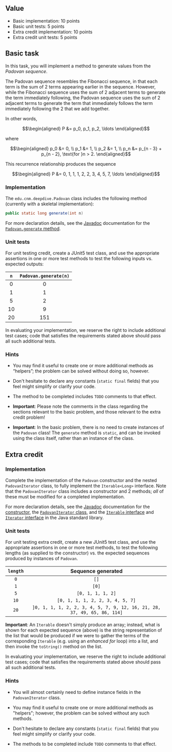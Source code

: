 ## Value

* Basic implementation: 10 points
* Basic unit tests: 5 points
* Extra credit implementation: 10 points
* Extra credit unit tests: 5 points

## Basic task

In this task, you will implement a method to generate values from the _Padovan sequence_.

The Padovan sequence resembles the Fibonacci sequence, in that each term is the sum of 2 terms appearing earlier in the sequence. However, while the Fibonacci sequence uses the sum of 2 adjacent terms to generate the term immediately following, the Padovan sequence uses the sum of 2 adjacent terms to generate the term that immediately follows the term immediately following the 2 that we add together.

In other words,

$$\begin{aligned}
P &= p_0, p_1, p_2, \ldots
\end{aligned}$$

where

$$\begin{aligned}
p_0 &= 0, \\
p_1 &= 1, \\ 
p_2 &= 1, \\ 
p_n &= p_{n - 3} + p_{n - 2}, \text{for }n > 2.
\end{aligned}$$

This recurrence relationship produces the sequence

$$\begin{aligned}
P &= 0, 1, 1, 1, 2, 2, 3, 4, 5, 7, \ldots
\end{aligned}$$

### Implementation

The `edu.cnm.deepdive.Padovan` class includes the following method (currently with a skeletal implementation):

```java
public static long generate(int n)
```

For more declaration details, see the [Javadoc](docs/api/) documentation for the [`Padovan.generate` method](docs/api/edu/cnm/deepdive/Padovan.html#generate(int)).

### Unit tests

For unit testing credit, create a JUnit5 test class, and use the appropriate assertions in one or more test methods to test the following inputs vs. expected outputs: 


| `n` | `Padovan.generate(n)` |
|:---:|:---------------------:|
| 0 | 0 |
| 1 | 1 |
| 5 | 2 |
| 10 | 9 |
| 20 | 151 | 

In evaluating your implementation, we reserve the right to include additional test cases; code that satisfies the requirements stated above should pass all such additional tests.

### Hints

* You may find it useful to create one or more additional methods as “helpers”; the problem can be solved without doing so, however.

* Don't hesitate to declare any constants (`static final` fields) that you feel might simplify or clarify your code.

* The method to be completed includes `TODO` comments to that effect.

* **Important**: Please note the comments in the class regarding the sections relevant to the basic problem, and those relevant to the extra credit problem!

* **Important**: In the basic problem, there is no need to create instances of the `Padovan` class! The `generate` method is `static`, and can be invoked using the class itself, rather than an instance of the class.

## Extra credit

### Implementation

Complete the implementation of the `Padovan` constructor and the nested `PadovanIterator` class, to fully implement the `Iterable<Long>` interface. Note that the `PadovanIterator` class includes a constructor and 2 methods; _all_ of these must be modified for a completed implementation.

For more declaration details, see the [Javadoc](docs/api/) documentation for the [constructor](docs/api/edu/cnm/deepdive/Padovan.html#<init>(int)), the [`PadovanIterator` class](docs/api/edu/cnm/deepdive/Padovan.html#PadovanIterator), and the [`Iterable` interface](https://docs.oracle.com/en/java/javase/11/docs/api/java.base/java/lang/Iterable.html) and [`Iterator` interface](https://docs.oracle.com/en/java/javase/11/docs/api/java.base/java/util/Iterator.html) in the Java standard library.

### Unit tests 

For unit testing extra credit, create a new JUnit5 test class, and use the appropriate assertions in one or more test methods, to test the following lengths (as supplied to the constructor) vs. the expected sequences produced by instances of `Padovan`. 


| `length` | Sequence generated |
|:--------------:|:-------------:|
| `0` | `[]` |
| `1` | `[0]` |
| `5` | `[0, 1, 1, 1, 2]` |
| `10` | `[0, 1, 1, 1, 2, 2, 3, 4, 5, 7]` |
| `20` | `]0, 1, 1, 1, 2, 2, 3, 4, 5, 7, 9, 12, 16, 21, 28, 37, 49, 65, 86, 114]` |

**Important**: An `Iterable` doesn't simply produce an array; instead, what is shown for each expected sequence (above) is the  string representation of the list that would be produced if we were to gather the terms of the corresponding `Iterable` (e.g. using an _enhanced for_ loop) into a list, and then invoke the `toString()` method on the list.

In evaluating your implementation, we reserve the right to include additional test cases; code that satisfies the requirements stated above should pass all such additional tests.

### Hints

* You will almost certainly need to define instance fields in the `PadovanIterator` class.

* You may find it useful to create one or more additional methods as "helpers"; however, the problem can be solved without any such methods.

* Don't hesitate to declare any constants (`static final` fields) that you feel might simplify or clarify your code.

* The methods to be completed include `TODO` comments to that effect.    


